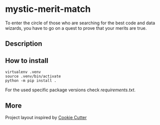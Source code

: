 # mystic-merit-match
To enter the circle of those who are searching for the best code and data wizards, you have to go on a quest to prove that your merits are true. 

## Description

## How to install

```
virtualenv .venv
source .venv/bin/activate
python -m pip install .
```

For the used specific package versions check _requirements.txt_.

## More

Project layout inspired by [Cookie Cutter](https://drivendata.github.io/cookiecutter-data-science/)